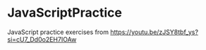 # JavaScriptPractice
JavaScript practice exercises from https://youtu.be/zJSY8tbf_ys?si=cU7_Dd0o2EH7IOAw

